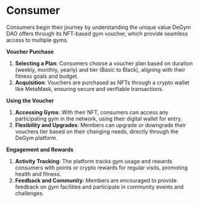 # Consumer

Consumers begin their journey by understanding the unique value DeGym DAO offers through its NFT-based gym voucher, which provide seamless access to multiple gyms.

**Voucher Purchase**

1. **Selecting a Plan**: Consumers choose a voucher plan based on duration (weekly, monthly, yearly) and tier (Basic to Black), aligning with their fitness goals and budget.
2. **Acquisition**: Vouchers are purchased as NFTs through a crypto wallet like MetaMask, ensuring secure and verifiable transactions.

**Using the Voucher**

1. **Accessing Gyms**: With their NFT, consumers can access any participating gym in the network, using their digital wallet for entry.
2. **Flexibility and Upgrades**: Members can upgrade or downgrade their vouchers tier based on their changing needs, directly through the DeGym platform.

**Engagement and Rewards**

1. **Activity Tracking**: The platform tracks gym usage and rewards consumers with points or crypto rewards for regular visits, promoting health and fitness.
2. **Feedback and Community**: Members are encouraged to provide feedback on gym facilities and participate in community events and challenges.

